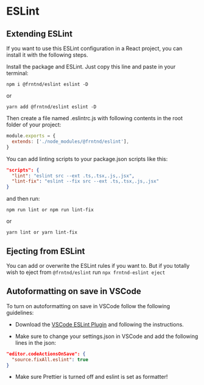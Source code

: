 # ESLint

## Extending ESLint
If you want to use this ESLint configuration in a React project, you can install it with the following steps.

Install the package and ESLint. Just copy this line and paste in your terminal:

```
npm i @frntnd/eslint eslint -D
```

or 

```
yarn add @frntnd/eslint eslint -D
```

Then create a file named .eslintrc.js with following contents in the root folder of your project:
```javascript
module.exports = {
  extends: ['./node_modules/@frntnd/eslint'], 
}
```

You can add linting scripts to your package.json scripts like this:

```json
"scripts": {
  "lint": "eslint src --ext .ts,.tsx,.js,.jsx",
  "lint-fix": "eslint --fix src --ext .ts,.tsx,.js,.jsx"
}
``` 

and then run:
```
npm run lint or npm run lint-fix
```
or
```
yarn lint or yarn lint-fix
```

## Ejecting from ESLint
You can add or overwrite the ESLint rules if you want to.
But if you totally wish to eject from `@frntnd/eslint` run `npx frntnd-eslint eject`

## Autoformatting on save in VSCode
To turn on autoformatting on save in VSCode follow the following guidelines:

- Download the [VSCode ESLint Plugin](https://marketplace.visualstudio.com/items?itemName=dbaeumer.vscode-eslint) and following the instructions.

- Make sure to change your settings.json in VSCode and add the following lines in the json:

```json
"editor.codeActionsOnSave": {
  "source.fixAll.eslint": true
}
```

- Make sure Prettier is turned off and eslint is set as formatter!

